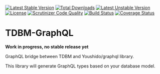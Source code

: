 [![Latest Stable Version](https://poser.pugx.org/thecodingmachine/tdbm-graphql/v/stable)](https://packagist.org/packages/thecodingmachine/tdbm-graphql)
[![Total Downloads](https://poser.pugx.org/thecodingmachine/tdbm-graphql/downloads)](https://packagist.org/packages/thecodingmachine/tdbm-graphql)
[![Latest Unstable Version](https://poser.pugx.org/thecodingmachine/tdbm-graphql/v/unstable)](https://packagist.org/packages/thecodingmachine/tdbm-graphql)
[![License](https://poser.pugx.org/thecodingmachine/tdbm-graphql/license)](https://packagist.org/packages/thecodingmachine/tdbm-graphql)
[![Scrutinizer Code Quality](https://scrutinizer-ci.com/g/thecodingmachine/tdbm-graphql/badges/quality-score.png?b=1.x)](https://scrutinizer-ci.com/g/thecodingmachine/tdbm-graphql/?branch=1.x)
[![Build Status](https://travis-ci.org/thecodingmachine/tdbm-graphql.svg?branch=1.x)](https://travis-ci.org/thecodingmachine/tdbm-graphql)
[![Coverage Status](https://coveralls.io/repos/thecodingmachine/tdbm-graphql/badge.svg?branch=1.x&service=github)](https://coveralls.io/github/thecodingmachine/tdbm-graphql?branch=1.x)


TDBM-GraphQL
============

**Work in progress, no stable release yet**

GraphQL bridge between TDBM and Youshido/graphql library.

This library will generate GraphQL types based on your database model.